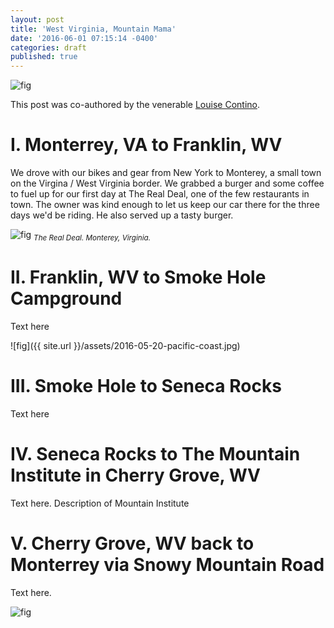 ```yaml
---
layout: post
title: 'West Virginia, Mountain Mama'
date: '2016-06-01 07:15:14 -0400'
categories: draft
published: true
---
```


![fig](https://scontent-lga3-1.xx.fbcdn.net/v/l/t1.0-9/13307299_10102542114514000_5256498304738174800_n.jpg?oh=edfe6996bc03e3016b706dab910ace73&oe=57E307C4)

This post was co-authored by the venerable [Louise Contino](http://www.picturingwanteete.com/).

# I. Monterrey, VA to Franklin, WV

We drove with our bikes and gear from New York to Monterey, a small town on the Virgina / West Virginia border. We grabbed a burger and some coffee to fuel up for our first day at The Real Deal, one of the few restaurants in town. The owner was kind enough to let us keep our car there for the three days we'd be riding. He also served up a tasty burger.

![fig](http://s3.amazonaws.com/vaorg-listingimages/21138/IMG_20150703_153310711_HDR_large.jpg)
<sub>*The Real Deal. Monterey, Virginia.*</sub>

# II. Franklin, WV to Smoke Hole Campground

Text here

![fig]({{ site.url }}/assets/2016-05-20-pacific-coast.jpg)


# III. Smoke Hole to Seneca Rocks

Text here

# IV. Seneca Rocks to The Mountain Institute in Cherry Grove, WV

Text here. Description of Mountain Institute

# V. Cherry Grove, WV back to Monterrey via Snowy Mountain Road

Text here.

![fig](http://www.ezilon.com/maps/images/usa/west_virginia_simple.gif)
